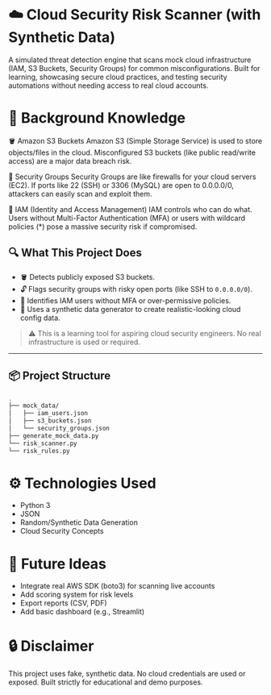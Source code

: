 # ☁️ Cloud Security Risk Scanner (with Synthetic Data)

A simulated threat detection engine that scans mock cloud infrastructure (IAM, S3 Buckets, Security Groups) for common misconfigurations. Built for learning, showcasing secure cloud practices, and testing security automations without needing access to real cloud accounts.

# 📘 Background Knowledge
🪣 Amazon S3 Buckets
Amazon S3 (Simple Storage Service) is used to store objects/files in the cloud. Misconfigured S3 buckets (like public read/write access) are a major data breach risk.

🔐 Security Groups
Security Groups are like firewalls for your cloud servers (EC2). If ports like 22 (SSH) or 3306 (MySQL) are open to 0.0.0.0/0, attackers can easily scan and exploit them.

👤 IAM (Identity and Access Management)
IAM controls who can do what. Users without Multi-Factor Authentication (MFA) or users with wildcard policies (*) pose a massive security risk if compromised.


## 🔍 What This Project Does

- 🪣 Detects publicly exposed S3 buckets.
- 🔓 Flags security groups with risky open ports (like SSH to `0.0.0.0/0`).
- 👤 Identifies IAM users without MFA or over-permissive policies.
- 🧪 Uses a synthetic data generator to create realistic-looking cloud config data.

> ⚠️ This is a learning tool for aspiring cloud security engineers. No real infrastructure is used or required.

---

## 📦 Project Structure

```bash
.
├── mock_data/
│   ├── iam_users.json
│   ├── s3_buckets.json
│   └── security_groups.json
├── generate_mock_data.py
└── risk_scanner.py
└── risk_rules.py
```



# ⚙️ Technologies Used
- Python 3
- JSON
- Random/Synthetic Data Generation
- Cloud Security Concepts


# 📌 Future Ideas
- Integrate real AWS SDK (boto3) for scanning live accounts
- Add scoring system for risk levels
- Export reports (CSV, PDF)
- Add basic dashboard (e.g., Streamlit)

# 🔒 Disclaimer
This project uses fake, synthetic data. No cloud credentials are used or exposed. Built strictly for educational and demo purposes.

